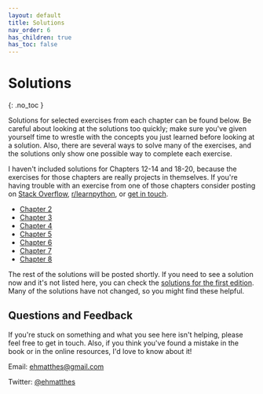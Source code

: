```yaml
---
layout: default
title: Solutions
nav_order: 6
has_children: true
has_toc: false
---
```


# Solutions
{: .no_toc }

Solutions for selected exercises from each chapter can be found below. Be careful about looking at the solutions too quickly; make sure you've given yourself time to wrestle with the concepts you just learned before looking at a solution. Also, there are several ways to solve many of the exercises, and the solutions only show one possible way to complete each exercise.

I haven't included solutions for Chapters 12-14 and 18-20, because the exercises for those chapters are really projects in themselves. If you're having trouble with an exercise from one of those chapters consider posting on [Stack Overflow](https://stackoverflow.com/), [r/learnpython](https://www.reddit.com/r/learnpython/), or [get in touch](#questions).

- [Chapter 2](../chapter_2/)
- [Chapter 3](../chapter_3/)
- [Chapter 4](../chapter_4/)
- [Chapter 5](../chapter_5/)
- [Chapter 6](../chapter_6/)
- [Chapter 7](../chapter_7/)
- [Chapter 8](../chapter_8/)

The rest of the solutions will be posted shortly. If you need to see a solution now and it's not listed here, you can check the [solutions for the first edition](https://ehmatthes.github.io/pcc/solutions/README.html). Many of the solutions have not changed, so you might find these helpful.

<a name="questions"></a>Questions and Feedback
---

If you're stuck on something and what you see here isn't helping, please feel free to get in touch. Also, if you think you've found a mistake in the book or in the online resources, I'd love to know about it!

Email: [ehmatthes@gmail.com](mailto:ehmatthes@gmail.com)

Twitter: [@ehmatthes](https://twitter.com/ehmatthes/)